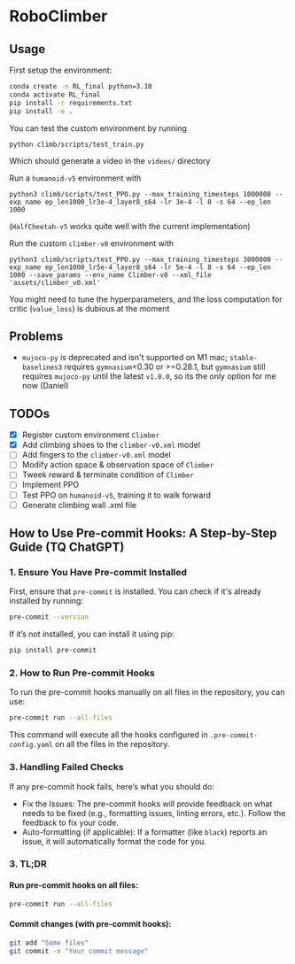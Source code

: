 # RoboClimber

## Usage
First setup the environment:
```bash
conda create -n RL_final python=3.10 
conda activate RL_final
pip install -r requirements.txt
pip install -e .
```

You can test the custom environment by running
```
python climb/scripts/test_train.py
```
Which should generate a video in the `videos/` directory

Run a `humanoid-v5` environment with 
```
python3 climb/scripts/test_PPO.py --max_training_timesteps 1000000 --exp_name ep_len1000_lr3e-4_layer8_s64 -lr 3e-4 -l 8 -s 64 --ep_len 1000
```
(`HalfCheetah-v5` works quite well with the current implementation)

Run the custom `climber-v0` environment with 
```
python3 climb/scripts/test_PPO.py --max_training_timesteps 3000000 --exp_name ep_len1000_lr5e-4_layer8_s64 -lr 5e-4 -l 8 -s 64 --ep_len 1000 --save_params --env_name Climber-v0 --xml_file 'assets/climber_v0.xml'
```
You might need to tune the hyperparameters, and the loss computation for critic (`value_loss`) is dubious at the moment


## Problems
- `mujoco-py` is deprecated and isn't supported on M1 mac; `stable-baselines3` requires `gymnasium`<0.30 or >=0.28.1, but `gymnasium` still requires `mujoco-py` until the latest `v1.0.0`, so its the only option for me now (Daniel)

## TODOs
- [x] Register custom environment `Climber`
- [x] Add climbing shoes to the `climber-v0.xml` model
- [ ] Add fingers to the `climber-v0.xml` model
- [ ] Modify action space & observation space of `Climber`
- [ ] Tweek reward & terminate condition of `Climber`
- [ ] Implement PPO
- [ ] Test PPO on `humanoid-v5`, training it to walk forward
- [ ] Generate climbing wall .xml file

## How to Use Pre-commit Hooks: A Step-by-Step Guide (TQ ChatGPT)
### 1. Ensure You Have Pre-commit Installed
First, ensure that `pre-commit` is installed. You can check if it's already installed by running:

```bash
pre-commit --version
```

If it’s not installed, you can install it using pip:
```bash
pip install pre-commit
```

### 2. How to Run Pre-commit Hooks
To run the pre-commit hooks manually on all files in the repository, you can use:
```bash
pre-commit run --all-files
```
This command will execute all the hooks configured in `.pre-commit-config.yaml` on all the files in the repository.

### 3. Handling Failed Checks

If any pre-commit hook fails, here’s what you should do:
- Fix the Issues: The pre-commit hooks will provide feedback on what needs to be fixed (e.g., formatting issues, linting errors, etc.). Follow the feedback to fix your code.
- Auto-formatting (if applicable): If a formatter (like `black`) reports an issue, it will automatically format the code for you. 

### 3. TL;DR
#### Run pre-commit hooks on all files:
```bash
pre-commit run --all-files
```
#### Commit changes (with pre-commit hooks):
```bash
git add "Some files"
git commit -m "Your commit message"
```